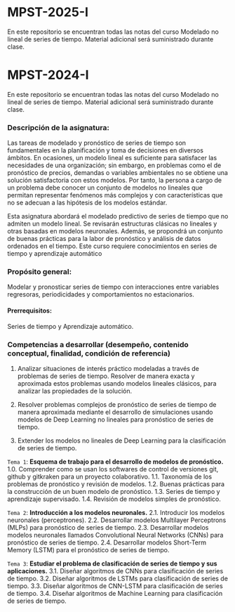 # MPST-2025-I
En este repositorio se encuentran todas las notas del curso Modelado no lineal de series de tiempo. Material adicional será suministrado durante clase.

# MPST-2024-I
En este repositorio se encuentran todas las notas del curso Modelado no lineal de series de tiempo. Material adicional será suministrado durante clase.

### Descripción de la asignatura:
Las tareas de modelado y pronóstico de series de tiempo son fundamentales en la planificación y toma de decisiones en diversos ámbitos. En ocasiones, un modelo lineal es suficiente para satisfacer las necesidades de una organización; sin embargo, en problemas como el de pronóstico de precios, demandas o variables ambientales no se obtiene una solución satisfactoria con estos modelos. Por tanto, la persona a cargo de un problema debe conocer un conjunto de modelos no lineales que permitan representar fenómenos más complejos y con características que no se adecuan a las hipótesis de los modelos estándar.

Esta asignatura abordará el modelado predictivo de series de tiempo que no admiten un modelo lineal. Se revisarán estructuras clásicas no lineales y otras basadas en modelos neuronales. Además, se propondrá un conjunto de buenas prácticas para la labor de pronóstico y análisis de datos ordenados en el tiempo. Este curso requiere conocimientos en series de tiempo y aprendizaje automático

### Propósito general:
Modelar y pronosticar series de tiempo con interacciones entre variables regresoras, periodicidades y comportamientos no estacionarios.

#### Prerrequisitos:
Series de tiempo y Aprendizaje automático.

### Competencias a desarrollar (desempeño, contenido conceptual, finalidad, condición de referencia)
1. Analizar situaciones de interés práctico modeladas a través de problemas de series de tiempo. Resolver de manera exacta y aproximada estos problemas usando modelos lineales clásicos, para analizar las propiedades de la solución.

2. Resolver problemas complejos de pronóstico de series de tiempo de manera aproximada mediante el desarrollo de simulaciones usando modelos de Deep Learning no lineales para pronóstico de series de tiempo.

3. Extender los modelos no lineales de Deep Learning para la clasificación de series de tiempo.

`Tema 1`: **Esquema de trabajo para el desarrollo de modelos de pronóstico.**
    1.0. Comprender como se usan los softwares de control de versiones git, github y gitkraken para un proyecto colaborativo.
    1.1. Taxonomía de los problemas de pronóstico y revisión de modelos.
    1.2. Buenas prácticas para la construcción de un buen modelo de pronóstico.
    1.3. Series de tiempo y aprendizaje supervisado.
    1.4. Revisión de modelos simples de pronóstico.

`Tema 2`: **Introducción a los modelos neuronales.**
    2.1. Introducir los modelos neuronales (perceptrones).
    2.2. Desarrollar modelos Multilayer Perceptrons (MLPs) para pronóstico de series de tiempo.
    2.3. Desarrollar modelos modelos neuronales llamados Convolutional Neural Networks (CNNs) para pronóstico de series de tiempo.
    2.4. Desarrollar modelos Short-Term Memory (LSTM) para el pronóstico de series de tiempo.

`Tema 3`: **Estudiar el problema de clasificación de series de tiempo y sus aplicaciones.**
    3.1. Diseñar algoritmos de CNNs para clasificación de series de tiempo.
    3.2. Diseñar algoritmos de LSTMs para clasificación de series de tiempo.
    3.3. Diseñar algoritmos de CNN-LSTM para clasificación de series de tiempo.
    3.4. Diseñar algoritmos de Machine Learning para clasificación de series de tiempo.
